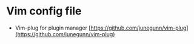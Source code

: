 # Vim config file

  - Vim-plug for plugin manager
    [https://github.com/junegunn/vim-plug](https://github.com/junegunn/vim-plug)
  
